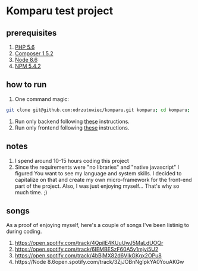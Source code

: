 # Komparu test project

## prerequisites
1. [PHP 5.6](http://php.net/)
1. [Composer 1.5.2](https://getcomposer.org)
1. [Node 8.6](https://nodejs.org/)
1. [NPM 5.4.2](npmjs.com)

## how to run
1. One command magic:
  ```sh
  git clone git@github.com:odrzutowiec/komparu.git komparu; cd komparu; ./run.sh
  ```
1. Run only backend following [these](backend/README.md) instructions.
1. Run only frontend following [these](frontend/README.md) instructions.

## notes
1. I spend around 10-15 hours coding this project
1. Since the requirements were "no libraries" and "native javascript" I figured
  You want to see my language and system skills. I decided to capitalize on
  that and create my own micro-framework for the front-end part of the project.
  Also, I was just enjoying myself... That's why so much time. ;)

## songs
As a proof of enjoying myself, here's a couple of songs I've been listinig
to during coding.
1. https://open.spotify.com/track/4QpiIE4KUuUwJ5MaLdUOQr
1. https://open.spotify.com/track/6IEMBESzF60A5v1mjvi5U2
1. https://open.spotify.com/track/4bBjMX82d6VIkGKgx2OPu8
1. https://Node 8.6open.spotify.com/track/3ZjJOBnNgIpkYA0YouAKGw
